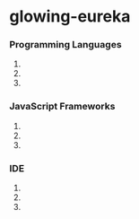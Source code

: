 # glowing-eureka

### Programming Languages
1. 
2. 
3. 

### JavaScript Frameworks
1. 
2. 
3. 

### IDE
1. 
2. 
3. 